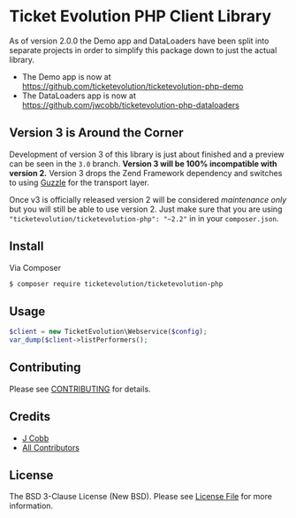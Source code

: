 # Ticket Evolution PHP Client Library
As of version 2.0.0 the Demo app and DataLoaders have been split into separate projects in order to simplify this package down to just the actual library.

- The Demo app is now at https://github.com/ticketevolution/ticketevolution-php-demo
- The DataLoaders app is now at https://github.com/jwcobb/ticketevolution-php-dataloaders


## Version 3 is Around the Corner
Development of version 3 of this library is just about finished and a preview can be seen in the `3.0` branch. **Version 3 will be 100% incompatible with version 2.** Version 3 drops the Zend Framework dependency and switches to using [Guzzle](https://github.com/guzzle/guzzle) for the transport layer.

Once v3 is officially released version 2 will be considered *maintenance only* but you will still be able to use version 2. Just make sure that you are using `"ticketevolution/ticketevolution-php": "~2.2"` in in your `composer.json`.


## Install

Via Composer

``` bash
$ composer require ticketevolution/ticketevolution-php
```

## Usage

``` php
$client = new TicketEvolution\Webservice($config);
var_dump($client->listPerformers();
```

## Contributing

Please see [CONTRIBUTING](https://github.com/ticketevolution/ticketevolution-php/blob/master/CONTRIBUTING.md) for details.

## Credits

- [J Cobb](https://github.com/jwcobb)
- [All Contributors](https://github.com/ticketevolution/ticketevolution-php/contributors)

## License

The BSD 3-Clause License (New BSD). Please see [License File](LICENSE.md) for more information.
